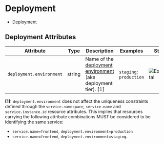 <!--- Hugo front matter used to generate the website version of this page:
--->

# Deployment

- [Deployment](#deployment)

## Deployment Attributes

| Attribute                | Type   | Description                                                                                                        | Examples                | Stability                                                        |
| ------------------------ | ------ | ------------------------------------------------------------------------------------------------------------------ | ----------------------- | ---------------------------------------------------------------- |
| `deployment.environment` | string | Name of the [deployment environment](https://wikipedia.org/wiki/Deployment_environment) (aka deployment tier). [1] | `staging`; `production` | ![Experimental](https://img.shields.io/badge/-experimental-blue) |

**[1]:** `deployment.environment` does not affect the uniqueness constraints defined through
the `service.namespace`, `service.name` and `service.instance.id` resource attributes.
This implies that resources carrying the following attribute combinations MUST be
considered to be identifying the same service:

- `service.name=frontend`, `deployment.environment=production`
- `service.name=frontend`, `deployment.environment=staging`.
